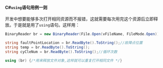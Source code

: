 #### C#`using`语句用例一则

开发中想要能够多次打开相同资源而不报错，这就需要每次用完这个资源后立即释放。于是就是用了`using`语句。这样用：

```csharp
BinaryReader br = new BinaryReader(File.Open(vFileName, FileMode.Open));

string faultPointLocation = br.ReadByte().ToString();//故障点位置
string temp = br.ReadByte().ToString();
string cyCleNum = br.ReadByte().ToString();//循环次数

using (br) {/*用来释放文件对象,这样就可以重复打开相同文件 */}

```

